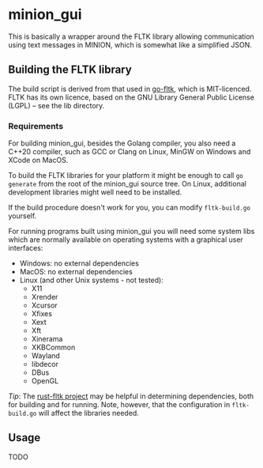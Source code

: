 # minion_gui

This is basically a wrapper around the FLTK library allowing communication using text messages in MINION, which is somewhat like a simplified JSON.

## Building the FLTK library

The build script is derived from that used in [go-fltk](https://pkg.go.dev/github.com/pwiecz/go-fltk), which is MIT-licenced. FLTK has its own licence, based on the GNU Library General Public License (LGPL) – see the lib directory.

### Requirements

For building minion_gui, besides the Golang compiler, you also need a C++20 compiler, such as GCC or Clang on Linux, MinGW on Windows and XCode on MacOS.

To build the FLTK libraries for your platform it might be enough to call `go generate` from the root of the minion_gui source tree. On Linux, additional development libraries might well need to be installed.

If the build procedure doesn't work for you, you can modify `fltk-build.go` yourself.

For running programs built using minion_gui you will need some system libs which are normally available on operating systems with a graphical user interfaces:

- Windows: no external dependencies
- MacOS: no external dependencies
- Linux (and other Unix systems - not tested):
    - X11
    - Xrender
    - Xcursor
    - Xfixes
    - Xext
    - Xft
    - Xinerama
    - XKBCommon
    - Wayland
    - libdecor
    - DBus
    - OpenGL

*Tip*: The [rust-fltk project](https://github.com/fltk-rs/fltk-rs) may be helpful in determining dependencies, both for building and for running. Note, however, that the configuration in `fltk-build.go` will affect the libraries needed.

## Usage

TODO
